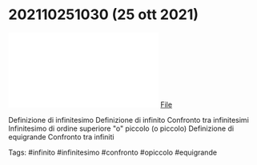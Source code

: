 # 202110251030 (25 ott 2021)

![](202110251030.pdf)
[File](202110251030.pdf)

Definizione di infinitesimo
Definizione di infinito
Confronto tra infinitesimi
Infinitesimo di ordine superiore
"o" piccolo (o piccolo)
Definizione di equigrande
Confronto tra infiniti

Tags:
#infinito #infinitesimo #confronto #opiccolo #equigrande